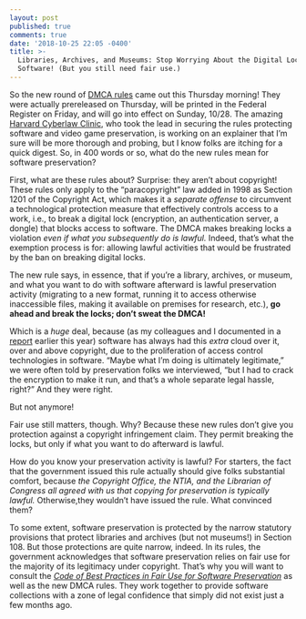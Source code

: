 ```yaml
---
layout: post
published: true
comments: true
date: '2018-10-25 22:05 -0400'
title: >-
  Libraries, Archives, and Museums: Stop Worrying About the Digital Locks on
  Software! (But you still need fair use.)
---
```

So the new round of [DMCA rules](https://www.gpo.gov/fdsys/pkg/FR-2018-10-26/pdf/2018-23241.pdf) came out this Thursday morning! They were actually prereleased on Thursday, will be printed in the Federal Register on Friday, and will go into effect on Sunday, 10/28. The amazing [Harvard Cyberlaw Clinic](https://cyber.harvard.edu/teaching/cyberlawclinic), who took the lead in securing the rules protecting software and video game preservation, is working on an explainer that I’m sure will be more thorough and probing, but I know folks are itching for a quick digest. So, in 400 words or so, what do the new rules mean for software preservation? 

First, what are these rules about? Surprise: they aren’t about copyright! These rules only apply to the “paracopyright” law added in 1998 as Section 1201 of the Copyright Act, which makes it a *separate offense* to circumvent a technological protection measure that effectively controls access to a work, i.e., to break a digital lock (encryption, an authentication server, a dongle) that blocks access to software. The DMCA makes breaking locks a violation *even if what you subsequently do is lawful.* Indeed, that’s what the exemption process is for: allowing lawful activities that would be frustrated by the ban on breaking digital locks.

The new rule says, in essence, that if you’re a library, archives, or museum, and what you want to do with software afterward is lawful preservation activity (migrating to a new format, running it to access otherwise inaccessible files, making it available on premises for research, etc.), **go ahead and break the locks; don’t sweat the DMCA!** 

Which is a *huge* deal, because (as my colleagues and I documented in a [report](https://www.arl.org/publications-resources/4468-the-copyright-permissions-culture-in-software-preservation-and-its-implications-for-the-cultural-record#.Wn3MT0UrK1t) earlier this year) software has always had this *extra* cloud over it, over and above copyright, due to the proliferation of access control technologies in software. “Maybe what I’m doing is ultimately legitimate,” we were often told by preservation folks we interviewed, “but I had to crack the encryption to make it run, and that’s a whole separate legal hassle, right?” And they were right.

But not anymore!

Fair use still matters, though. Why? Because these new rules don’t give you protection against a copyright infringement claim. They permit breaking the locks, but only if what you want to do afterward is lawful.

How do you know your preservation activity is lawful? For starters, the fact that the government issued this rule actually should give folks substantial comfort, because *the Copyright Office, the NTIA, and the Librarian of Congress all agreed with us that copying for preservation is typically lawful.* Otherwise,they wouldn’t have issued the rule.  What convinced them? 

To some extent, software preservation is protected by the narrow statutory provisions that protect libraries and archives (but not museums!) in Section 108. But those protections are quite narrow, indeed. In its rules, the government acknowledges that software preservation relies on fair use for the majority of its legitimacy under copyright. That’s why you will want to consult the *[Code of Best Practices in Fair Use for Software Preservation](https://www.arl.org/storage/documents/publications/2018.09.24_softwarepreservationcode.pdf)* as well as the new DMCA rules. They work together to provide software collections with a zone of legal confidence that simply did not exist just a few months ago.
